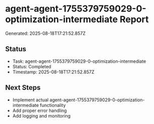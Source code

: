 # agent-agent-1755379759029-0-optimization-intermediate Report

Generated: 2025-08-18T17:21:52.857Z

## Status
- Task: agent-agent-1755379759029-0-optimization-intermediate
- Status: Completed
- Timestamp: 2025-08-18T17:21:52.857Z

## Next Steps
- Implement actual agent-agent-1755379759029-0-optimization-intermediate functionality
- Add proper error handling
- Add logging and monitoring
